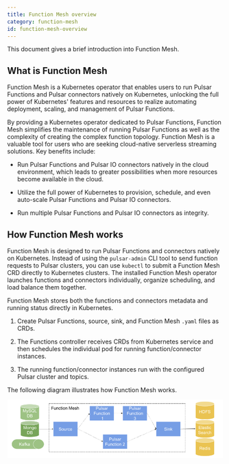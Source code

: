 ```yaml
---
title: Function Mesh overview
category: function-mesh
id: function-mesh-overview
---
```


This document gives a brief introduction into Function Mesh.

## What is Function Mesh

Function Mesh is a Kubernetes operator that enables users to run Pulsar Functions and Pulsar connectors natively on Kubernetes, unlocking the full power of Kubernetes' features and resources to realize automating deployment, scaling, and management of Pulsar Functions.

By providing a Kubernetes operator dedicated to Pulsar Functions, Function Mesh simplifies the maintenance of running Pulsar Functions as well as the complexity of creating the complex function topology. Function Mesh is a valuable tool for users who are seeking cloud-native serverless streaming solutions. Key benefits include:

- Run Pulsar Functions and Pulsar IO connectors natively in the cloud environment, which leads to greater possibilities when more resources become available in the cloud.

- Utilize the full power of Kubernetes to provision, schedule, and even auto-scale Pulsar Functions and Pulsar IO connectors.

- Run multiple Pulsar Functions and Pulsar IO connectors as integrity.

## How Function Mesh works

Function Mesh is designed to run Pulsar Functions and connectors natively on Kubernetes. Instead of using the `pulsar-admin` CLI tool to send function requests to Pulsar clusters, you can use `kubectl` to submit a Function Mesh CRD directly to Kubernetes clusters. The installed Function Mesh operator launches functions and connectors individually, organize scheduling, and load balance them together.

Function Mesh stores both the functions and connectors metadata and running status directly in Kubernetes.

1. Create Pulsar Functions, source, sink, and Function Mesh `.yaml` files as CRDs.

2. The Functions controller receives CRDs from Kubernetes service and then schedules the individual pod for running function/connector instances.

3. The running function/connector instances run with the configured Pulsar cluster and topics.

The following diagram illustrates how Function Mesh works.

![Function Mesh](./../assets/function-mesh-overview.png)